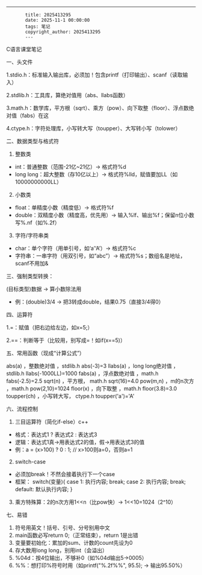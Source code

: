 ---
           title: 2025413295
           date: 2025-11-1 00:00:00
           tags: 笔记
           copyright_author: 2025413295
           ---
           

C语言课堂笔记

一、头文件

   1.stdio.h：标准输入输出库，必须加！包含printf（打印输出）、scanf（读取输入）

   2.stdlib.h：工具库，算绝对值用（abs、llabs函数）

   3.math.h：数学库，平方根（sqrt）、乘方（pow）、向下取整（floor）、浮点数绝对值（fabs）在这

   4.ctype.h：字符处理库，小写转大写（toupper）、大写转小写（tolower）

二、数据类型与格式符

1. 整数类

- int：普通整数（范围-21亿~21亿）→ 格式符%d
- long long：超大整数（存10亿以上）→ 格式符%lld，赋值要加LL（如10000000000LL）

2. 小数类

- float：单精度小数（精度低）→ 格式符%f
- double：双精度小数（精度高，优先用）→ 输入%lf、输出%f；保留n位小数写%.nf（如%.2f）

3. 字符/字符串类

- char：单个字符（用单引号，如‘a’‘A’）→ 格式符%c
- 字符串：一串字符（用双引号，如“abc”）→ 格式符%s；数组名是地址，scanf不用加&

三、强制类型转换：

(目标类型)数据 → 算小数除法用

- 例：(double)3/4 → 把3转成double，结果0.75（直接3/4得0）

四、运算符

   1.=：赋值（把右边给左边，如x=5;）

   2.==：判断等于（比较用，别写成=！如if(x==5)）

五、常用函数（现成“计算公式”）


 
abs(a) ，整数绝对值 ，stdlib.h abs(-3)=3 
llabs(a) ，long long绝对值 ，stdlib.h llabs(-1000LL)=1000 
fabs(a) ，浮点数绝对值 ，math.h fabs(-2.5)=2.5 
sqrt(n) ，平方根， math.h sqrt(16)=4.0 
pow(m,n) ，m的n次方 ，math.h pow(2,10)=1024 
floor(x) ，向下取整 ，math.h floor(3.8)=3.0 
toupper(ch) ，小写转大写， ctype.h toupper('a')='A' 

六、流程控制

1. 三目运算符（简化if-else）c++

- 格式：表达式1 ? 表达式2 : 表达式3
- 逻辑：表达式1真→用表达式2的值，假→用表达式3的值
- 例：a = (x>100) ? 0 : 1; // x>100则a=0，否则a=1

2. switch-case

- 必须加break！不然会接着执行下一个case
- 框架：
  switch(变量){
  case 1: 执行内容; break;
  case 2: 执行内容; break;
  default: 默认执行内容;
  }

3. 乘方特殊算：2的n次方用1<<n（比pow快）→ 1<<10=1024（2^10）

七、易错

1. 符号用英文！括号、引号、分号别用中文
2. main函数必写return 0;（正常结束），return 1是出错
3. 变量要初始化：累加的sum、计数的count先设为0
4. 存大数用long long，别用int（会溢出）
5. %04d：按4位输出，不够补0（如%04d输出5→0005）
6. %%：想打印%符号时用（如printf("%.2f%%", 95.5); → 输出95.50%）